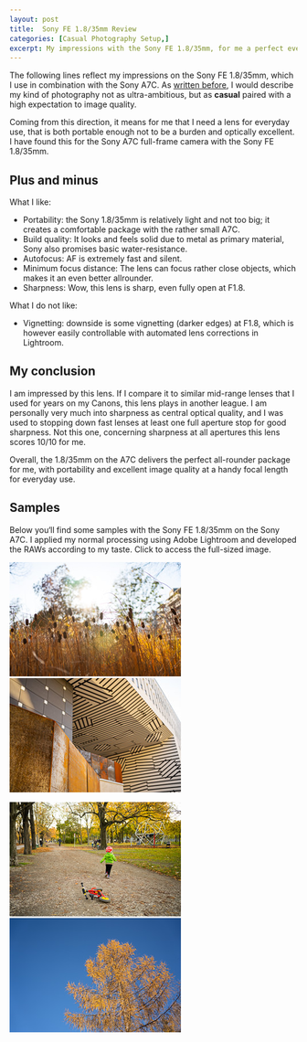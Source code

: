 ```yaml
---
layout: post
title:  Sony FE 1.8/35mm Review
categories: [Casual Photography Setup,]
excerpt: My impressions with the Sony FE 1.8/35mm, for me a perfect everyday lens
---
```


The following lines reflect my impressions on the Sony FE 1.8/35mm, which I use in combination with the Sony A7C.
As [written before](https://jakobhuerner.github.io/leanest_highest_quality_casual_photography_setup/), I would describe my kind of photography not as ultra-ambitious, but as __casual__ paired with a high expectation to image quality. 

Coming from this direction, it means for me that I need a lens for everyday use, that is both portable enough not to be a burden and optically excellent. I have found this for the Sony A7C full-frame camera with the Sony FE 1.8/35mm.

## Plus and minus

What I like:
- Portability: the Sony 1.8/35mm is relatively light and not too big; it creates a comfortable package with the rather small A7C.
- Build quality: It looks and feels solid due to metal as primary material, Sony also promises basic water-resistance.
- Autofocus: AF is extremely fast and silent.
- Minimum focus distance: The lens can focus rather close objects, which makes it an even better allrounder.
- Sharpness: Wow, this lens is sharp, even fully open at F1.8. 

What I do not like:
- Vignetting: downside is some vignetting (darker edges) at F1.8, which is however easily controllable with automated lens corrections in Lightroom.

## My conclusion

I am impressed by this lens. If I compare it to similar mid-range lenses that I used for years on my Canons, this lens plays in another league. I am personally very much into sharpness as central optical quality, and I was used to stopping down fast lenses at least one full aperture stop for good sharpness. Not this one, concerning sharpness at all apertures this lens scores 10/10 for me.

Overall, the 1.8/35mm on the A7C delivers the perfect all-rounder package for me, with portability and excellent image quality at a handy focal length for everyday use.

## Samples

Below you‘ll find some samples with the Sony FE 1.8/35mm on the Sony A7C. I applied my normal processing using Adobe Lightroom and developed the RAWs according to my taste.
Click to access the full-sized image.


[![sel35f18f](../images/20210106/sel35f18f-thumb-01.jpg)](https://raw.githubusercontent.com/jakobhuerner/jakobhuerner.github.io/master/images/20210106/sel35f18f-01.jpg)
[![sel35f18f](../images/20210106/sel35f18f-thumb-02.jpg)](https://raw.githubusercontent.com/jakobhuerner/jakobhuerner.github.io/master/images/20210106/sel35f18f-02.jpg)

[![sel35f18f](../images/20210106/sel35f18f-thumb-03.jpg)](https://raw.githubusercontent.com/jakobhuerner/jakobhuerner.github.io/master/images/20210106/sel35f18f-03.jpg)
[![sel35f18f](../images/20210106/sel35f18f-thumb-04.jpg)](https://raw.githubusercontent.com/jakobhuerner/jakobhuerner.github.io/master/images/20210106/sel35f18f-04.jpg)

